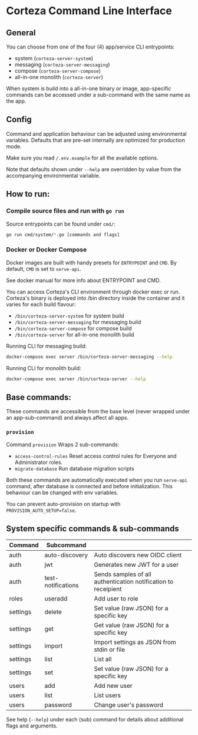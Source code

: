 # Corteza Command Line Interface

## General

You can choose from one of the four (4) app/service CLI entrypoints:

 - system (`corteza-server-system`)
 - messaging (`corteza-server-messaging`)
 - compose (`corteza-server-compose`)
 - all-in-one monolith (`corteza-server`)

When system is build into a all-in-one binary or image,
app-specific commands can be accessed under a sub-command with the 
same name as the app.

## Config
Command and application behaviour can be adjusted using environmental
variables. Defaults that are pre-set internally are optimized for production mode.

Make sure you read `/.env.example` for all the available options.

Note that defaults shown under `--help` are overridden by value from the accompanying 
environmental variable.

## How to run:

### Compile source files and run with `go run`

Source entrypoints can be found under `cmd/`:

```sh
go run cmd/system/*.go [commands and flags]
```

### Docker or Docker Compose

Docker images are built with handy presets for 
`ENTRYPOINT` and `CMD`. By default, `CMD` is set to `serve-api`.

See docker manual for more info about ENTRYPOINT and CMD. 

You can access Corteza's CLI environment through docker exec or run.
Corteza's binary is deployed into /bin directory inside the container and it varies for each build flavour:

 - `/bin/corteza-server-system` for system build
 - `/bin/corteza-server-messaging` for messaging build
 - `/bin/corteza-server-compose` for compose build
 - `/bin/corteza-server` for all-in-one monolith build

Running CLI for messaging build:
```sh
docker-compose exec server /bin/corteza-server-messaging --help
```

Running CLI for monolith build:
```sh
docker-compose exec server /bin/corteza-server --help
```

## Base commands:

These commands are accessible from the base level (never 
wrapped under an app-sub-command) and always affect all apps.

### `provision`

Command `provision` Wraps 2 sub-commands: 
 - `access-control-rules`
   Reset access control rules for Everyone and Administrator roles.
 - `migrate-database`
   Run database migration scripts

Both these commands are automatically executed when you run `serve-api` command,
after database is connected and before initialization. This behaviour can
be changed with env variables.

You can prevent auto-provision on startup with `PROVISION_AUTO_SETUP=false`.

## System specific commands & sub-commands

| Command | Subcommand | |
| --- | --- | --- |
| auth      | auto-discovery     | Auto discovers new OIDC client
| auth      | jwt                | Generates new JWT for a user
| auth      | test-notifications | Sends samples of all authentication notification to receipient
| roles     | useradd            | Add user to role
| settings  | delete             | Set value (raw JSON) for a specific key
| settings  | get                | Get value (raw JSON) for a specific key
| settings  | import             | Import settings as JSON from stdin or file
| settings  | list               | List all
| settings  | set                | Set value (raw JSON) for a specific key
| users     | add                | Add new user
| users     | list               | List users
| users     | password           | Change user's password

See help (`--help`) under each (sub) command for details about additional flags and arguments.

